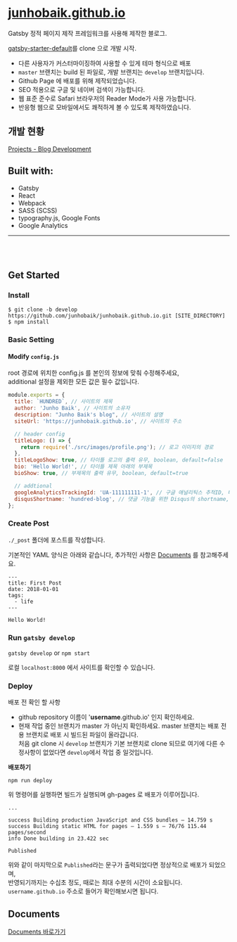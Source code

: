 # [junhobaik.github.io](https://junhobaik.github.io/)

Gatsby 정적 페이지 제작 프레임워크를 사용해 제작한 블로그.

[gatsby-starter-default](http://gatsbyjs.github.io/gatsby-starter-default/)를 clone 으로 개발 시작.

- 다른 사용자가 커스터마이징하여 사용할 수 있게 테마 형식으로 배포
- `master` 브랜치는 build 된 파일로, 개발 브랜치는 `develop` 브랜치입니다.
- Github Page 에 배포를 위해 제작되었습니다.
- SEO 적용으로 구글 및 네이버 검색이 가능합니다.
- 웹 표준 준수로 Safari 브라우저의 Reader Mode가 사용 가능합니다.
- 반응형 웹으로 모바일에서도 쾌적하게 볼 수 있도록 제작하였습니다.

## 개발 현황

[Projects - Blog Development](https://github.com/junhobaik/junhobaik.github.io/projects/2)

## Built with:

- Gatsby
- React
- Webpack
- SASS (SCSS)
- typography.js, Google Fonts
- Google Analytics

---

<br/>
<br/>

## Get Started

### Install

```shell
$ git clone -b develop https://github.com/junhobaik/junhobaik.github.io.git [SITE_DIRECTORY]
$ npm install
```

### Basic Setting

#### Modify `config.js`

root 경로에 위치한 config.js 를 본인의 정보에 맞춰 수정해주세요,  
additional 설정을 제외한 모든 값은 필수 값입니다.

```javascript
module.exports = {
  title: `HUNDRED`, // 사이트의 제목
  author: 'Junho Baik', // 사이트의 소유자
  description: "Junho Baik's blog", // 사이트의 설명
  siteUrl: 'https://junhobaik.github.io', // 사이트의 주소

  // header config
  titleLogo: () => {
    return require('./src/images/profile.png'); // 로고 이미지의 경로
  },
  titleLogoShow: true, // 타이틀 로고의 출력 유무, boolean, default=false
  bio: 'Hello World!', // 타이틀 제목 아래의 부제목
  bioShow: true, // 부제목의 출력 유무, boolean, default=true

  // addtional
  googleAnalyticsTrackingId: 'UA-111111111-1', // 구글 애널리틱스 추적ID, 비활성화: ''
  disqusShortname: 'hundred-blog', // 댓글 기능을 위한 Disqus의 shortname, 비활성화: ''
};
```

### Create Post

`./_post` 폴더에 포스트를 작성합니다.

기본적인 YAML 양식은 아래와 같습니다, 추가적인 사항은 [Documents][1] 를 참고해주세요.

```
---
title: First Post
date: 2018-01-01
tags:
  - life
---

Hello World!
```

### Run `gatsby develop`

`gatsby develop` or `npm start`

로컬 `localhost:8000` 에서 사이트를 확인할 수 있습니다.

### Deploy

배포 전 확인 할 사항

- github repository 이름이 '**username**.github.io' 인지 확인하세요.
- 현재 작업 중인 브랜치가 master 가 아닌지 확인하세요.
  master 브랜치는 배포 전용 브랜치로 배포 시 빌드된 파일이 올라갑니다.  
  처음 git clone 시 `develop` 브랜치가 기본 브랜치로 clone 되므로 여기에 다른 수정사항이 없었다면 `develop`에서 작업 중 일것입니다.

**배포하기**

`npm run deploy`

위 명령어를 실행하면 빌드가 실행되며 gh-pages 로 배포가 이루어집니다.

```shell
...

success Building production JavaScript and CSS bundles — 14.759 s
success Building static HTML for pages — 1.559 s — 76/76 115.44 pages/second
info Done building in 23.422 sec

Published
```

위와 같이 마지막으로 `Published`라는 문구가 출력되었다면 정상적으로 배포가 되었으며,  
반영되기까지는 수십초 정도, 때로는 최대 수분의 시간이 소요됩니다.  
`username.github.io` 주소로 들어가 확인해보시면 됩니다.

## Documents

[Documents 바로가기][1]

[1]: https://github.com/junhobaik/junhobaik.github.io/wiki/Documents 'documents'
